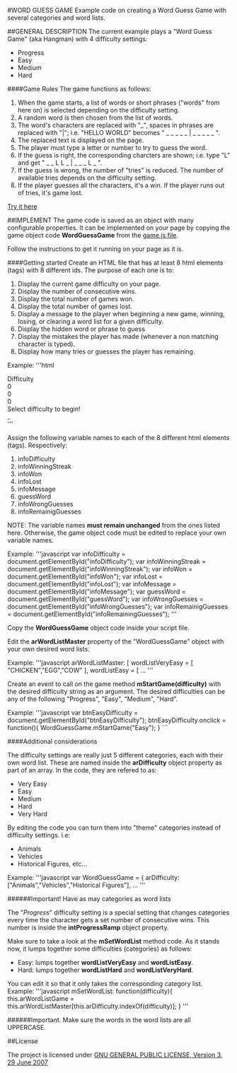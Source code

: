 #WORD GUESS GAME
Example code on creating a Word Guess Game with several categories and word lists.

##GENERAL DESCRIPTION
The current example plays a "Word Guess Game" (aka Hangman) with 4 difficulty settings:
* Progress
* Easy
* Medium
* Hard

####Game Rules
The game functions as follows:

1. When the game starts, a list of words or short phrases ("words" from here on) is selected depending on the difficulty setting.
2. A random word is then chosen from the list of words.
3. The word's characters are replaced with "_", spaces in phrases are replaced with "|"; i.e. "HELLO WORLD" becomes " _ _ _ _ _ | _ _ _ _ _ ".
4. The replaced text is displayed on the page.
5. The player must type a letter or number to try to guess the word.
6. If the guess is right, the corresponding charcters are shown; i.e. type "L" and get " _ _ L L _ | _ _ _ L _ ".
7. If the guess is wrong, the number of "tries" is reduced. The number of available tries depends on the difficulty setting.
8. If the player guesses all the characters, it's a win. If the player runs out of tries, it's game lost.

[Try it here](https://pablodubco.github.io/WordGuessGame/)

##IMPLEMENT
The game code is saved as an object with many configurable properties. It can be implemented on your page by copying the game object code **WordGuessGame** from the [game.js file](https://github.com/Pablodubco/WordGuessGame/blob/master/assets/javascript/game.js).

Follow the instructions to get it running on your page as it is.

####Getting started
Create an HTML file that has at least 8 html elements (tags) with 8 different ids. The purpose of each one is to:

1. Display the current game difficulty on your page.
2. Display the number of consecutive wins.
3. Display the total number of games won.
4. Display  the total number of games lost.
5. Display a message to the player when beginning a new game, winning, losing, or clearing a word list for a given difficulty.
6. Display the hidden word or phrase to guess
7. Display the mistakes the player has made (whenever a non matching character is typed).
8. Display how many tries or guesses the player has remaining.

Example:
'''html
    <body>
        <div id="infoDifficulty">Difficulty</div>
        <div id="infoWinningStreak">0</div>
        <div id="infoGamesWon">0</div>
        <div id="infoGamesLost">0</div>
        <div id="infoMessage">Select difficulty to begin!</div>
        <div id="guessWord">_</div>
        <div id="infoWrongGuesses"></div>
        <div id="infoRemainingGuesses"></div>
    </body>
'''

Assign the following variable names to each of the 8 different html elements (tags). Respectively:

1. infoDifficulty
2. infoWinningStreak
3. infoWon
4. infoLost
5. infoMessage
6. guessWord
7. infoWrongGuesses
8. infoRemainigGuesses

NOTE: The variable names **must remain unchanged** from the ones listed here. Otherwise, the game object code must be edited to replace your own variable names.

Example:
'''javascript
    var infoDifficulty = document.getElementById("infoDifficulty");
    var infoWinningStreak = document.getElementById("infoWinningStreak");
    var infoWon = document.getElementById("infoWon");
    var infoLost = document.getElementById("infoLost");
    var infoMessage = document.getElementById("infoMessage");
    var guessWord = document.getElementById("guessWord");
    var infoWrongGuesses = document.getElementById("infoWrongGuesses");
    var infoRemainigGuesses = document.getElementById("infoRemainingGuesses");
'''

Copy the **WordGuessGame** object code inside your script file.

Edit the **arWordListMaster** property of the "WordGuessGame" object with your own desired word lists.

Example:
'''javascript
    arWordListMaster: [ 
        wordListVeryEasy = [
            "CHICKEN","EGG","COW"
        ],
        wordListEasy = [
        ...
'''

Create an event to call on the game method **mStartGame(difficulty)** with the desired difficulty string as an argument. The desired difficulties can be any of the following "Progress", "Easy", "Medium", "Hard".

Example:
'''javascript
    var btnEasyDifficulty = document.getElementById("btnEasyDifficulty");
    btnEasyDifficulty.onclick = function(){
        WordGuessGame.mStartGame("Easy");
    }
´´´

####Additional considerations

The difficulty settings are really just 5 different categories, each with their own word list. These are named inside the **arDifficulty** object property as part of an array. In the code, they are refered to as:

* Very Easy
* Easy
* Medium
* Hard
* Very Hard

By editing the code you can turn them into "theme" categories instead of difficulty settings. i.e:

* Animals
* Vehicles
* Historical Figures, etc...

Example:
'''javascript
    var WordGuessGame = {
    arDifficulty: ["Animals","Vehicles","Historical Figures"],
    ...
'''

######Important! Have as may categories as word lists

The "*Progress*" difficulty setting is a special setting that changes categories every time the character gets a set number of consecutive wins. This number is inside the **intProgressRamp** object property.

Make sure to take a look at the **mSetWordList** method code. As it stands now, it lumps together some difficulties (categories) as follows:

* Easy: lumps together **wordListVeryEasy** and **wordListEasy**.
* Hard: lumps together **wordListHard** and **wordListVeryHard**.

You can edit it so that it only takes the corresponding category list. 
Example:
'''javascript
    mSetWordList: function(difficulty){
        this.arWordListGame = this.arWordListMaster[this.arDifficulty.indexOf(difficulty)];
    }
'''

######Important. Make sure the words in the word lists are all UPPERCASE.

##License

The project is licensed under [GNU GENERAL PUBLIC LICENSE, Version 3, 29 June 2007](http://www.gnu.org/licenses/gpl.html)